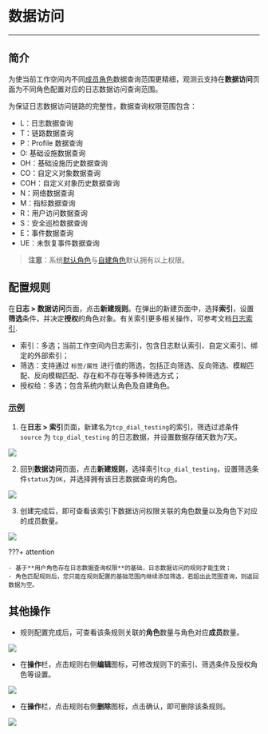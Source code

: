 # 数据访问
---

## 简介

为使当前工作空间内不同[成员角色](../management/role-list.md)数据查询范围更精细，观测云支持在**数据访问**页面为不同角色配置对应的日志数据访问查询范围。      

为保证日志数据访问链路的完整性，数据查询权限范围包含：<br/>
- L：日志数据查询<br/>
- T：链路数据查询<br/>
- P：Profile 数据查询<br/>
- O: 基础设施数据查询<br/>
- OH：基础设施历史数据查询<br/>
- CO：自定义对象数据查询<br/>
- COH：自定义对象历史数据查询<br/>
- N：网络数据查询<br/>
- M：指标数据查询<br/>
- R：用户访问数据查询<br/>
- S：安全巡检数据查询<br/>
- E：事件数据查询<br/>
- UE：未恢复事件数据查询<br/>
> **注意**：系统[默认角色](../management/role-management.md#自定义角色-customized-roles)与[自建角色](../management/role-management.md#默认角色-default-roles)默认拥有以上权限。


## 配置规则    

在**日志 > 数据访问**页面，点击**新建规则**。在弹出的新建页面中，选择**索引**，设置**筛选**条件，并决定**授权**的角色对象。有关索引更多相关操作，可参考文档[日志索引](../logs/multi-index.md).<br/>
- 索引：多选；当前工作空间内日志索引，包含日志默认索引、自定义索引、绑定的外部索引；       
- 筛选：支持通过 `标签/属性` 进行值的筛选，包括正向筛选、反向筛选、模糊匹配、反向模糊匹配、存在和不存在等多种筛选方式；     
- 授权给：多选；包含系统内默认角色及自建角色。       

### <u>示例</u>

1. 在**日志 > 索引**页面，新建名为`tcp_dial_testing`的索引，筛选过滤条件`source` 为 `tcp_dial_testing` 的日志数据，并设置数据存储天数为7天。     

![](img/logdata_5.png)

2. 回到**数据访问**页面，点击**新建规则**，选择索引`tcp_dial_testing`，设置筛选条件`status`为`OK`，并选择拥有该日志数据查询的角色。

![](img/logdata_4.png)

3. 创建完成后，即可查看该索引下数据访问权限关联的角色数量以及角色下对应的成员数量。

![](img/logdata_6.png)


???+ attention  

    - 基于**用户角色存在日志数据查询权限**的基础，日志数据访问的规则才能生效；
    - 角色匹配规则后，您只能在规则配置的基础范围内继续添加筛选，若超出此范围查询，则返回数据为空。



## 其他操作

- 规则配置完成后，可查看该条规则关联的**角色**数量与角色对应**成员**数量。
  
![](img/logdata_2.png)

- 在**操作**栏，点击规则右侧**编辑**图标，可修改规则下的索引、筛选条件及授权角色等设置。

![](img/logdata_1.png)

- 在**操作**栏，点击规则右侧**删除**图标，点击确认，即可删除该条规则。
  
![](img/logdata_3.png)

